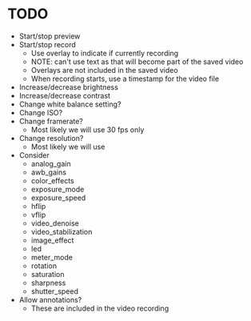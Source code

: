 # TODO

- Start/stop preview
- Start/stop record
  - Use overlay to indicate if currently recording
  - NOTE: can't use text as that will become part of the saved video
  - Overlays are not included in the saved video
  - When recording starts, use a timestamp for the video file
- Increase/decrease brightness
- Increase/decrease contrast
- Change white balance setting?
- Change ISO?
- Change framerate?
  - Most likely we will use 30 fps only
- Change resolution?
  - Most likely we will use 
- Consider
	- analog_gain
	- awb_gains
	- color_effects
	- exposure_mode
	- exposure_speed
	- hflip
	- vflip
	- video_denoise
	- video_stabilization
	- image_effect
	- led
	- meter_mode
	- rotation
	- saturation
	- sharpness
	- shutter_speed
- Allow annotations?
  - These are included in the video recording
